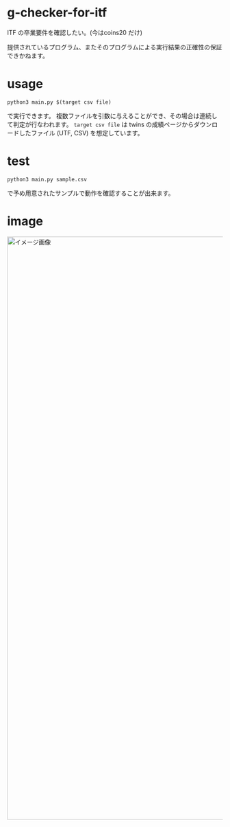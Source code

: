 # g-checker-for-itf
ITF の卒業要件を確認したい。(今はcoins20 だけ)

提供されているプログラム、またそのプログラムによる実行結果の正確性の保証できかねます。


# usage

```
python3 main.py $(target csv file)
```

で実行できます。
複数ファイルを引数に与えることができ、その場合は連続して判定が行なわれます。
`target csv file` は twins の成績ページからダウンロードしたファイル (UTF, CSV) を想定しています。

# test 

```
python3 main.py sample.csv
```

で予め用意されたサンプルで動作を確認することが出来ます。

# image

<img width="1358" alt="イメージ画像" src="https://user-images.githubusercontent.com/65126083/151887795-b8b7bca4-b8bc-4822-ad60-e7e721b23805.png">
